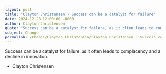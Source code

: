 ```yaml
---
layout: post
title: "Clayton Christensen - Success can be a catalyst for failure"
date: 2024-12-28 12:00:00 -0000
author: Clayton Christensen
quote: "Success can be a catalyst for failure, as it often leads to complacency and a decline in innovation."
subject: Change
permalink: /Change/Clayton Christensen/Clayton Christensen - Success can be a catalyst for failure
---
```


Success can be a catalyst for failure, as it often leads to complacency and a decline in innovation.

- Clayton Christensen
